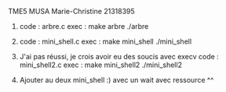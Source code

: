 TME5
MUSA Marie-Christine
21318395

1.  code : arbre.c
    exec :
        make arbre
        ./arbre <niveau>

2.  code : mini_shell.c
    exec :
        make mini_shell
        ./mini_shell <commande>

3.  J'ai pas réussi, je crois avoir eu des soucis avec execv
    code : mini_shell2.c 
    exec :
        make mini_shell2
        ./mini_shell2 <commande>

4. Ajouter au deux mini_shell :) avec un wait avec ressource ^^
